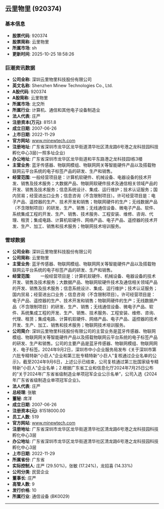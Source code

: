 ## 云里物里 (920374)

### 基本信息

- **股票代码**: 920374
- **股票简称**: 云里物里
- **所属市场**: sh
- **更新时间**: 2025-10-25 18:58:26

### 巨潮资讯数据

- **公司全称**: 深圳云里物里科技股份有限公司
- **英文名称**: Shenzhen Minew Technologies Co., Ltd.
- **A股代码**: 920374
- **A股简称**: 云里物里
- **所属市场**: 北交所
- **所属行业**: 计算机、通信和其他电子设备制造业
- **法人代表**: 庄严
- **注册资本(万元)**: 8151.8
- **成立日期**: 2007-06-26
- **上市日期**: 2022-11-29
- **官方网站**: www.minewtech.com
- **注册地址**: 广东省深圳市龙华区龙华街道清华社区清龙路6号港之龙科技园科技孵化中心3层(一照多址企业)
- **办公地址**: 广东省深圳市龙华区龙华街道和平东路港之龙科技园I栋3楼
- **主营业务**: 蓝牙传感器、物联网模组、物联网网关等智能硬件产品以及搭载物联网云平台系统的电子标签产品的研发、生产和销售。
- **经营范围**: 一般经营项目是：计算机软硬件、机械设备、电器设备的技术开发、销售及技术服务；大数据产品、物联网软硬件技术及通信相关领域产品的开发、销售及技术服务；信息系统设计、集成、运行维护；技术认证服务；国内贸易；经营进出口业务；信息咨询（不含限制项目）。许可经营项目是：电子产品、遥控器的生产、技术开发和销售；物联网硬件的生产；无线数据产品（不含限制项目）的研发、生产、销售；无线通信设备、微电子产品、软件、系统集成工程的开发、生产、销售、技术服务、工程安装、维修、咨询、代理、租赁；集成电路、计算机软硬件、网络产品、电子产品、遥控器的技术开发、生产、加工、销售和技术服务；物联网技术培训服务。

### 雪球数据

- **公司全称**: 深圳云里物里科技股份有限公司
- **公司简称**: 云里物里
- **主营业务**: 蓝牙传感器、物联网模组、物联网网关等智能硬件产品以及搭载物联网云平台系统的电子标签产品的研发、生产和销售。
- **经营范围**: 　　一般经营项目是：计算机软硬件、机械设备、电器设备的技术开发、销售及技术服务；大数据产品、物联网软硬件技术及通信相关领域产品的开发、销售及技术服务；信息系统设计、集成、运行维护；技术认证服务；国内贸易；经营进出口业务；信息咨询（不含限制项目）。许可经营项目是：电子产品、遥控器的生产、技术开发和销售；物联网硬件的生产；无线数据产品（不含限制项目）的研发、生产、销售；无线通信设备、微电子产品、软件、系统集成工程的开发、生产、销售、技术服务、工程安装、维修、咨询、代理、租赁；集成电路、计算机软硬件、网络产品、电子产品、遥控器的技术开发、生产、加工、销售和技术服务；物联网技术培训服务。
- **公司简介**: 深圳云里物里科技股份有限公司的主营业务是蓝牙传感器、物联网模组、物联网网关等智能硬件产品以及搭载物联网云平台系统的电子标签产品的研发、生产和销售。公司的主要产品是蓝牙传感器、物联网模组、物联网网关、电子标签。2024年9月2日，深圳市中小企业服务局发布《关于深圳市第六批专精特新“小巨人”企业和第三批专精特新“小巨人”复核通过企业名单的公示》，截至2024年9月6日，上述公示已结束，公司复核通过第三批国家级专精特新“小巨人”企业名单；2.根据广东省工业和信息化厅2024年7月25日公布的“关于2024年广东省省级制造业单项冠军企业公示名单”，公司入选《2024年广东省省级制造业单项冠军企业》。
- **法人代表**: 庄严
- **总经理**: 张敏
- **董秘**: 席洋
- **成立日期**: 2007-06-26
- **注册资本(元)**: 81518000.00
- **员工人数**: 519
- **官方网站**: www.minewtech.com
- **注册地址**: 广东省深圳市龙华区龙华街道清华社区清龙路6号港之龙科技园科技孵化中心3层
- **办公地址**: 广东省深圳市龙华区龙华街道清华社区清龙路6号港之龙科技园科技孵化中心3层
- **上市日期**: 2022-11-29
- **所属省份**: 广东省
- **实际控制人**: 庄严 (29.50%)，张敏 (17.24%)，龙招喜 (14.33%)
- **公司分类**: 民营企业
- **董事长**: 庄严
- **高管人数**: 9
- **发行价格**: 10
- **所属行业**: 通信设备 (BK0029)

---
